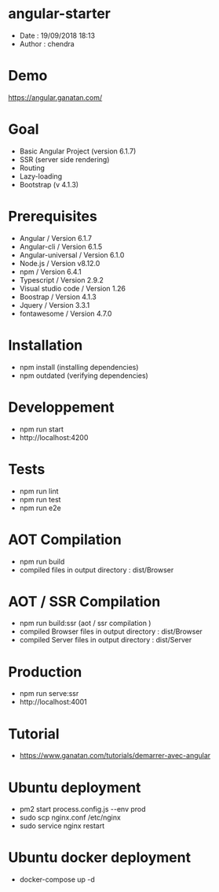 # angular-starter
- Date : 19/09/2018 18:13
- Author : chendra

# Demo
https://angular.ganatan.com/

# Goal
- Basic Angular Project (version 6.1.7)
- SSR (server side rendering)
- Routing
- Lazy-loading
- Bootstrap (v 4.1.3)

# Prerequisites
- Angular / Version 6.1.7
- Angular-cli / Version 6.1.5
- Angular-universal / Version 6.1.0
- Node.js / Version v8.12.0
- npm / Version 6.4.1
- Typescript / Version 2.9.2
- Visual studio code / Version 1.26
- Boostrap / Version 4.1.3
- Jquery / Version 3.3.1
- fontawesome / Version 4.7.0

# Installation
- npm install (installing dependencies)
- npm outdated (verifying dependencies)

# Developpement
- npm run start
- http://localhost:4200

# Tests
- npm run lint
- npm run test
- npm run e2e

# AOT Compilation 
- npm run build
- compiled files in output directory : dist/Browser 

# AOT / SSR Compilation 
- npm run build:ssr (aot / ssr compilation )
- compiled Browser files in output directory : dist/Browser
- compiled Server files in output directory : dist/Server 

# Production
- npm run serve:ssr
- http://localhost:4001

# Tutorial
- https://www.ganatan.com/tutorials/demarrer-avec-angular

# Ubuntu deployment
- pm2 start process.config.js --env prod
- sudo scp nginx.conf /etc/nginx
- sudo service nginx restart

# Ubuntu docker deployment
- docker-compose up -d
